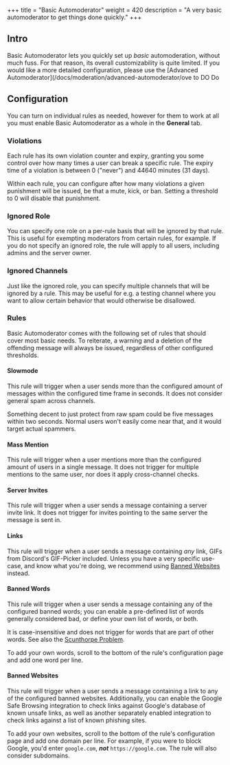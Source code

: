 +++
title = "Basic Automoderator"
weight = 420
description = "A very basic automoderator to get things done quickly."
+++

## Intro

Basic Automoderator lets you quickly set up _basic_ automoderation, without much fuss. For that reason, its
overall customizability is quite limited. If you would like a more detailed configuration, please use the
[Advanced Automoderator](/docs/moderation/advanced-automoderator/ove
to DO Do

## Configuration

You can turn on individual rules as needed, however for them to work at all you must enable Basic Automoderator as a
whole in the **General** tab.

### Violations

Each rule has its own violation counter and expiry, granting you some control over how many times a user can break a
specific rule. The expiry time of a violation is between 0 ("never") and 44640 minutes (31 days).

Within each rule, you can configure after how many violations a given punishment will be issued, be that a mute, kick,
or ban. Setting a threshold to 0 will disable that punishment.

### Ignored Role

You can specify one role on a per-rule basis that will be ignored by that rule. This is useful for exempting moderators
from certain rules, for example. If you do not specify an ignored role, the rule will apply to all users, including
admins and the server owner.

### Ignored Channels

Just like the ignored role, you can specify multiple channels that will be ignored by a rule. This may be useful for
e.g. a testing channel where you want to allow certain behavior that would otherwise be disallowed.

### Rules

Basic Automoderator comes with the following set of rules that should cover most basic needs. To reiterate, a warning
and a deletion of the offending message will always be issued, regardless of other configured thresholds.

#### Slowmode

This rule will trigger when a user sends more than the configured amount of messages within the configured time frame in
seconds. It does not consider general spam across channels.

Something decent to just protect from raw spam could be five messages within two seconds. Normal users won't
easily come near that, and it would target actual spammers.

#### Mass Mention

This rule will trigger when a user mentions more than the configured amount of users in a single message. It does
not trigger for multiple mentions to the same user, nor does it apply cross-channel checks.

#### Server Invites

This rule will trigger when a user sends a message containing a server invite link. It does not trigger for invites
pointing to the same server the message is sent in.

#### Links

This rule will trigger when a user sends a message containing _any_ link, GIFs from Discord's GIF-Picker included.
Unless you have a very specific use-case, and know what you're doing, we recommend using
[Banned Websites](#banned-websites) instead.

#### Banned Words

This rule will trigger when a user sends a message containing any of the configured banned words; you can enable a
pre-defined list of words generally considered bad, or define your own list of words, or both.

It is case-insensitive and does not trigger for words that are part of other words. See also the [Scunthorpe
Problem](https://en.wikipedia.org/wiki/Scunthorpe_problem).

To add your own words, scroll to the bottom of the rule's configuration page and add one word per line.

#### Banned Websites

This rule will trigger when a user sends a message containing a link to any of the configured banned websites.
Additionally, you can enable the Google Safe Browsing integration to check links against Google's database of known
unsafe links, as well as another separately enabled integration to check links against a list of known phishing sites.

To add your own websites, scroll to the bottom of the rule's configuration page and add one domain per line. For
example, if you were to block Google, you'd enter `google.com`, **_not_** `https://google.com`. The rule will also
consider subdomains.
